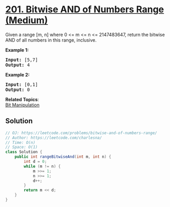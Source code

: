 # [201. Bitwise AND of Numbers Range (Medium)](https://leetcode.com/problems/bitwise-and-of-numbers-range/)

<p>Given a range [m, n] where 0 &lt;= m &lt;= n &lt;= 2147483647, return the bitwise AND of all numbers in this range, inclusive.</p>

<p><strong>Example 1:</strong></p>

<pre><strong>Input:</strong> [5,7]
<strong>Output:</strong> 4
</pre>

<p><strong>Example 2:</strong></p>

<pre><strong>Input:</strong> [0,1]
<strong>Output:</strong> 0</pre>

**Related Topics**:  
[Bit Manipulation](https://leetcode.com/tag/bit-manipulation/)

## Solution 

```java
// OJ: https://leetcode.com/problems/bitwise-and-of-numbers-range/
// Author: https://leetcode.com/charlesna/
// Time: O(n)
// Space: O(1)
class Solution {
    public int rangeBitwiseAnd(int m, int n) {
        int d = 0;
        while (m != n) {
            m >>= 1;
            n >>= 1;
            d++;
        }
        return m << d;
    }
}
```